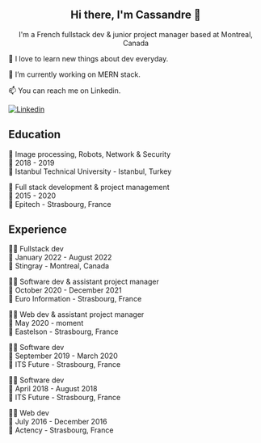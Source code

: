 <h2 align="center">Hi there, I'm Cassandre 👋</h2>

<p align="center">I'm a French fullstack dev & junior project manager based at Montreal, Canada</p>

<p>🔭 I love to learn new things about dev everyday.</p>
<p>🌱 I’m currently working on MERN stack.</p>
<p>📫 You can reach me on Linkedin.</p>

[![Linkedin](https://img.shields.io/badge/LinkedIn-0077B5?style=for-the-badge&logo=linkedin&logoColor=white)](https://www.linkedin.com/in/cassandre-pochet/)

<h2>Education</h2>

📖 Image processing, Robots, Network & Security\
📆 2018 - 2019\
📍 Istanbul Technical University - Istanbul, Turkey


📖 Full stack development & project management\
📆 2015 - 2020\
📍 Epitech - Strasbourg, France


<h2>Experience</h2>

👨‍💻 Fullstack dev\
📆 January 2022 - August 2022\
📍 Stingray - Montreal, Canada

👨‍💻 Software dev & assistant project manager\
📆 October 2020 - December 2021\
📍 Euro Information - Strasbourg, France


👨‍💻 Web dev & assistant project manager\
📆 May 2020 - moment\
📍 Eastelson - Strasbourg, France


👨‍💻 Software dev\
📆 September 2019 - March 2020\
📍 ITS Future - Strasbourg, France


👨‍💻 Software dev\
📆 April 2018 - August 2018\
📍 ITS Future - Strasbourg, France


👨‍💻 Web dev\
📆 July 2016 - December 2016\
📍 Actency - Strasbourg, France

